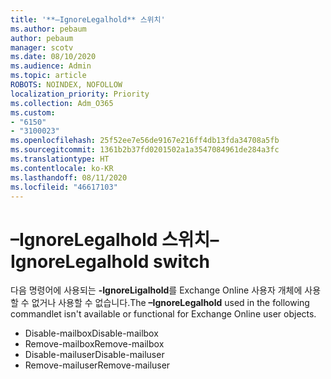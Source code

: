 ```yaml
---
title: '**–IgnoreLegalhold** 스위치'
ms.author: pebaum
author: pebaum
manager: scotv
ms.date: 08/10/2020
ms.audience: Admin
ms.topic: article
ROBOTS: NOINDEX, NOFOLLOW
localization_priority: Priority
ms.collection: Adm_O365
ms.custom:
- "6150"
- "3100023"
ms.openlocfilehash: 25f52ee7e56de9167e216ff4db13fda34708a5fb
ms.sourcegitcommit: 1361b2b37fd0201502a1a3547084961de284a3fc
ms.translationtype: HT
ms.contentlocale: ko-KR
ms.lasthandoff: 08/11/2020
ms.locfileid: "46617103"
---
```

# <a name="ignorelegalhold-switch"></a><span data-ttu-id="6acdf-102">**–IgnoreLegalhold** 스위치</span><span class="sxs-lookup"><span data-stu-id="6acdf-102">**–IgnoreLegalhold** switch</span></span>

<span data-ttu-id="6acdf-103">다음 명령어에 사용되는 **-IgnoreLigalhold**를 Exchange Online 사용자 개체에 사용할 수 없거나 사용할 수 없습니다.</span><span class="sxs-lookup"><span data-stu-id="6acdf-103">The **–IgnoreLegalhold** used in the following commandlet isn't available or functional for Exchange Online user objects.</span></span>

- <span data-ttu-id="6acdf-104">Disable-mailbox</span><span class="sxs-lookup"><span data-stu-id="6acdf-104">Disable-mailbox</span></span>
- <span data-ttu-id="6acdf-105">Remove-mailbox</span><span class="sxs-lookup"><span data-stu-id="6acdf-105">Remove-mailbox</span></span>
- <span data-ttu-id="6acdf-106">Disable-mailuser</span><span class="sxs-lookup"><span data-stu-id="6acdf-106">Disable-mailuser</span></span>
- <span data-ttu-id="6acdf-107">Remove-mailuser</span><span class="sxs-lookup"><span data-stu-id="6acdf-107">Remove-mailuser</span></span>